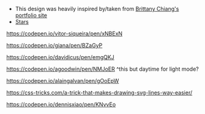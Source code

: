 - This design was heavily inspired by/taken from [Brittany Chiang's portfolio site](https://brittanychiang.com/)
- [Stars](https://codepen.io/sarazond/pen/LYGbwj)

https://codepen.io/vitor-siqueira/pen/xNBExN

https://codepen.io/giana/pen/BZaGyP

https://codepen.io/davidicus/pen/emgQKJ

https://codepen.io/agoodwin/pen/NMJoER 
^this but daytime for light mode? 


https://codepen.io/alaingalvan/pen/gOoEpW

https://css-tricks.com/a-trick-that-makes-drawing-svg-lines-way-easier/


https://codepen.io/dennisxiao/pen/KNvvEo